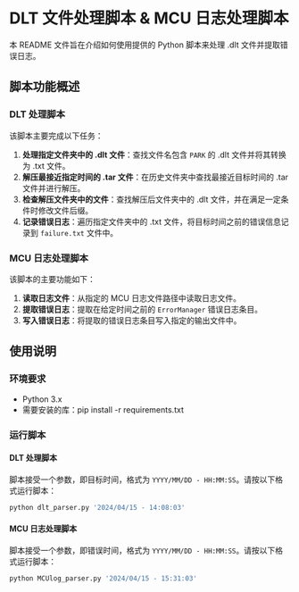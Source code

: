 # DLT 文件处理脚本 & MCU 日志处理脚本

本 README 文件旨在介绍如何使用提供的 Python 脚本来处理 .dlt 文件并提取错误日志。

## 脚本功能概述

### DLT 处理脚本

该脚本主要完成以下任务：

1. **处理指定文件夹中的 .dlt 文件**：查找文件名包含 `PARK` 的 .dlt 文件并将其转换为 .txt 文件。
2. **解压最接近指定时间的 .tar 文件**：在历史文件夹中查找最接近目标时间的 .tar 文件并进行解压。
3. **检查解压文件夹中的文件**：查找解压后文件夹中的 .dlt 文件，并在满足一定条件时修改文件后缀。
4. **记录错误日志**：遍历指定文件夹中的 .txt 文件，将目标时间之前的错误信息记录到 `failure.txt` 文件中。

### MCU 日志处理脚本

该脚本的主要功能如下：

1. **读取日志文件**：从指定的 MCU 日志文件路径中读取日志文件。
2. **提取错误日志**：提取在给定时间之前的 `ErrorManager` 错误日志条目。
3. **写入错误日志**：将提取的错误日志条目写入指定的输出文件中。

## 使用说明

### 环境要求

- Python 3.x
- 需要安装的库：pip install -r requirements.txt

### 运行脚本

#### DLT 处理脚本

脚本接受一个参数，即目标时间，格式为 `YYYY/MM/DD - HH:MM:SS`。请按以下格式运行脚本：

```bash
python dlt_parser.py '2024/04/15 - 14:08:03'
```

#### MCU 日志处理脚本

脚本接受一个参数，即错误时间，格式为 `YYYY/MM/DD - HH:MM:SS`。请按以下格式运行脚本：

```bash
python MCUlog_parser.py '2024/04/15 - 15:31:03'
```
